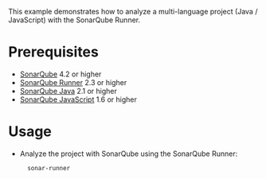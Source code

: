 This example demonstrates how to analyze a multi-language project (Java / JavaScript) with the SonarQube Runner.

Prerequisites
=============
* [SonarQube](http://www.sonarsource.org/downloads/) 4.2 or higher
* [SonarQube Runner](http://docs.codehaus.org/x/N4KxDQ) 2.3 or higher
* [SonarQube Java](http://docs.codehaus.org/x/tZC7DQ) 2.1 or higher
* [SonarQube JavaScript](http://docs.codehaus.org/x/KwChCw) 1.6 or higher


Usage
=====
* Analyze the project with SonarQube using the SonarQube Runner:

        sonar-runner
